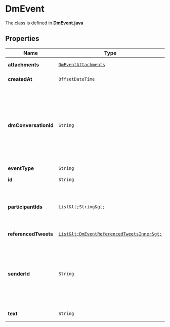 

# DmEvent

The class is defined in **[DmEvent.java](../../src/main/java/example/micronaut/model/DmEvent.java)**

## Properties

Name | Type | Description | Notes
------------ | ------------- | ------------- | -------------
**attachments** | [`DmEventAttachments`](DmEventAttachments.md) |  |  [optional property]
**createdAt** | `OffsetDateTime` |  |  [optional property]
**dmConversationId** | `String` | Unique identifier of a DM conversation. This can either be a numeric string, or a pair of numeric strings separated by a &#39;-&#39; character in the case of one-on-one DM Conversations. |  [optional property]
**eventType** | `String` |  | 
**id** | `String` | Unique identifier of a DM Event. | 
**participantIds** | `List&lt;String&gt;` | A list of participants for a ParticipantsJoin or ParticipantsLeave event_type. |  [optional property]
**referencedTweets** | [`List&lt;DmEventReferencedTweetsInner&gt;`](DmEventReferencedTweetsInner.md) | A list of Tweets this DM refers to. |  [optional property]
**senderId** | `String` | Unique identifier of this User. This is returned as a string in order to avoid complications with languages and tools that cannot handle large integers. |  [optional property]
**text** | `String` |  |  [optional property]











